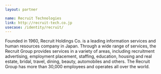 ```yaml
---
layout: partner

name: Recruit Technologies
link: http://recruit-tech.co.jp
usecase: /identity/recruit/
---
```


Founded in 1960, Recruit Holdings Co. is a leading information services and human resources company in Japan. Through a wide range of services, the Recruit Group provides services in a variety of areas, including recruitment advertising, employment placement, staffing, education, housing and real estate, bridal, travel, dining, beauty, automobiles and others. The Recruit Group has more than 30,000 employees and operates all over the world.
